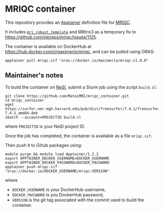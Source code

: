 # MRIQC container

This repository provides an [Apptainer](https://apptainer.org/) definition file for [MRIQC](https://github.com/nipreps/mriqc).

It includes [`mri_robust_template`](https://surfer.nmr.mgh.harvard.edu/fswiki/mri_robust_template) and MRtrix3 as a temporary fix to https://github.com/nipreps/mriqc/issues/1125.

The container is available on DockerHub at https://hub.docker.com/r/maximerio/mriqc, and can be pulled using ORAS:

```
apptainer pull mriqc.sif "oras://docker.io/maximerio/mriqc:v1.0.0"
```


## Maintainer's notes

To build the container on [NeSI](https://www.nesi.org.nz/), submit a Slurm job using the script `build.sl`:

```
git clone https://github.com/MataiMRI/mriqc_container.git
cd mriqc_container
wget https://surfer.nmr.mgh.harvard.edu/pub/dist/freesurfer/7.4.1/freesurfer_ubuntu20-7.4.1_amd64.deb
sbatch --account=PROJECTID build.sl
```

where `PROJECTID` is your NeSI project ID.

Once the job has completed, the container is available as a file `mriqc.sif`.

Then push it to Gihub packages using:

```
module purge && module load Apptainer/1.2.2
export APPTAINER_DOCKER_USERNAME=DOCKER_USERNAME
export APPTAINER_DOCKER_PASSWORD=DOCKER_PASSWORD
apptainer push mriqc.sif "oras://docker.io/DOCKER_USERNAME/mriqc:VERSION"
```

where

- `DOCKER_USERNAME` is your DockerHub username,
- `DOCKER_PASSWORD` is you DockerHub password,
- `VERSION` is the git tag associated with the commit used to build the container.
